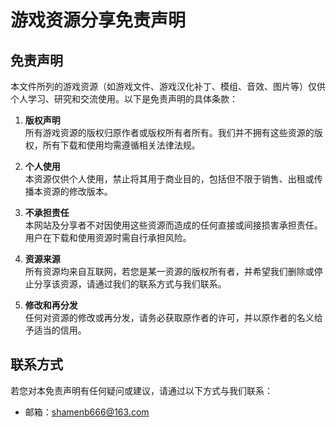 # 游戏资源分享免责声明  

## 免责声明  

本文件所列的游戏资源（如游戏文件、游戏汉化补丁、模组、音效、图片等）仅供个人学习、研究和交流使用。以下是免责声明的具体条款：  

1. **版权声明**  
   所有游戏资源的版权归原作者或版权所有者所有。我们并不拥有这些资源的版权，所有下载和使用均需遵循相关法律法规。  

2. **个人使用**  
   本资源仅供个人使用，禁止将其用于商业目的，包括但不限于销售、出租或传播本资源的修改版本。  

3. **不承担责任**  
   本网站及分享者不对因使用这些资源而造成的任何直接或间接损害承担责任。用户在下载和使用资源时需自行承担风险。  

4. **资源来源**  
   所有资源均来自互联网，若您是某一资源的版权所有者，并希望我们删除或停止分享该资源，请通过我们的联系方式与我们联系。  

5. **修改和再分发**  
   任何对资源的修改或再分发，请务必获取原作者的许可，并以原作者的名义给予适当的信用。  

## 联系方式  

若您对本免责声明有任何疑问或建议，请通过以下方式与我们联系：  

- 邮箱：shamenb666@163.com
